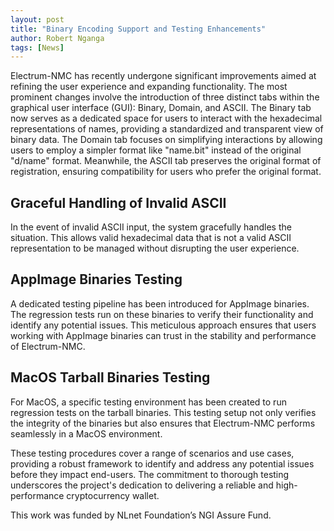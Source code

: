 ```yaml
---
layout: post
title: "Binary Encoding Support and Testing Enhancements"
author: Robert Nganga
tags: [News]
---
```



Electrum-NMC has recently undergone significant improvements aimed at refining the user experience and expanding functionality. The most prominent changes involve the introduction of three distinct tabs within the graphical user interface (GUI): Binary, Domain, and ASCII. The Binary tab now serves as a dedicated space for users to interact with the hexadecimal representations of names, providing a standardized and transparent view of binary data. The Domain tab focuses on simplifying interactions by allowing users to employ a simpler format like "name.bit" instead of the original "d/name" format. Meanwhile, the ASCII tab preserves the original format of registration, ensuring compatibility for users who prefer the original format. 

## Graceful Handling of Invalid ASCII

In the event of invalid ASCII input, the system gracefully handles the situation. This allows valid hexadecimal data that is not a valid ASCII representation to be managed without disrupting the user experience.

## AppImage Binaries Testing

A dedicated testing pipeline has been introduced for AppImage binaries. The regression tests run on these binaries to verify their functionality and identify any potential issues. This meticulous approach ensures that users working with AppImage binaries can trust in the stability and performance of Electrum-NMC.

## MacOS Tarball Binaries Testing

For MacOS, a specific testing environment has been created to run regression tests on the tarball binaries. This testing setup not only verifies the integrity of the binaries but also ensures that Electrum-NMC performs seamlessly in a MacOS environment.


These testing procedures cover a range of scenarios and use cases, providing a robust framework to identify and address any potential issues before they impact end-users. The commitment to thorough testing underscores the project's dedication to delivering a reliable and high-performance cryptocurrency wallet.


This work was funded by NLnet Foundation’s NGI Assure Fund.

